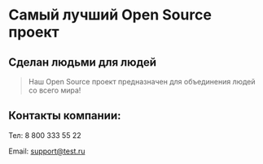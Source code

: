 # Самый лучший Open Source проект

## Сделан людьми для людей

> Наш Open Source проект предназначен для объединения людей со всего мира!

## Контакты компании:
Тел: 8 800 333 55 22

Email: support@test.ru
